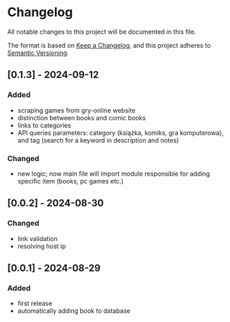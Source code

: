 # Changelog

All notable changes to this project will be documented in this file.

The format is based on [Keep a Changelog](https://keepachangelog.com/en/1.1.0/),
and this project adheres to [Semantic Versioning](https://semver.org/spec/v2.0.0.html).

## [0.1.3] - 2024-09-12

### Added

- scraping games from gry-online website
- distinction between books and comic books
- links to categories
- API queries parameters: category (książka, komiks, gra komputerowa), and tag (search for a keyword in description and notes)

### Changed
- new logic; now main file will import module responsible for adding specific item (books, pc games etc.)


## [0.0.2] - 2024-08-30

### Changed
- link validation
- resolving host ip


## [0.0.1] - 2024-08-29

### Added

- first release
- automatically adding book to database
